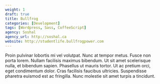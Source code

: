 ```yaml
---
weight: 1
draft: true
title: Bullfrog
categories: [Development]
tags: [Wordpress, Sass, CoffeeScript]
agency: Soshal
agency_url: http://soshal.ca
website: http://studentlife.bullfrogpower.com
---
```


Proin pulvinar lobortis mi vel volutpat. Nunc at tempor metus. Fusce non porta lorem. Nullam facilisis maximus bibendum. Ut sit amet scelerisque nulla, et bibendum sapien. Phasellus ut mauris tortor. Ut ac pretium orci, eget condimentum dolor. Cras facilisis faucibus ultricies. Suspendisse pharetra euismod est ac fringilla. Nunc molestie sit amet turpis a tincidunt.

